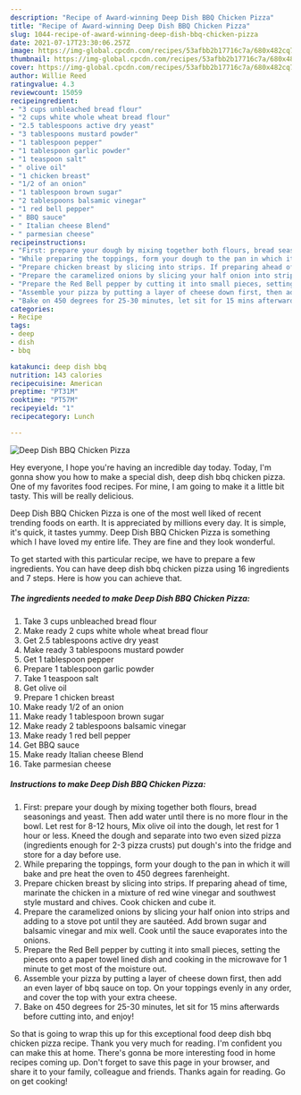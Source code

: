 ```yaml
---
description: "Recipe of Award-winning Deep Dish BBQ Chicken Pizza"
title: "Recipe of Award-winning Deep Dish BBQ Chicken Pizza"
slug: 1044-recipe-of-award-winning-deep-dish-bbq-chicken-pizza
date: 2021-07-17T23:30:06.257Z
image: https://img-global.cpcdn.com/recipes/53afbb2b17716c7a/680x482cq70/deep-dish-bbq-chicken-pizza-recipe-main-photo.jpg
thumbnail: https://img-global.cpcdn.com/recipes/53afbb2b17716c7a/680x482cq70/deep-dish-bbq-chicken-pizza-recipe-main-photo.jpg
cover: https://img-global.cpcdn.com/recipes/53afbb2b17716c7a/680x482cq70/deep-dish-bbq-chicken-pizza-recipe-main-photo.jpg
author: Willie Reed
ratingvalue: 4.3
reviewcount: 15059
recipeingredient:
- "3 cups unbleached bread flour"
- "2 cups white whole wheat bread flour"
- "2.5 tablespoons active dry yeast"
- "3 tablespoons mustard powder"
- "1 tablespoon pepper"
- "1 tablespoon garlic powder"
- "1 teaspoon salt"
- " olive oil"
- "1 chicken breast"
- "1/2 of an onion"
- "1 tablespoon brown sugar"
- "2 tablespoons balsamic vinegar"
- "1 red bell pepper"
- " BBQ sauce"
- " Italian cheese Blend"
- " parmesian cheese"
recipeinstructions:
- "First: prepare your dough by mixing together both flours, bread seasonings and yeast. Then add water until there is no more flour in the bowl. Let rest for 8-12 hours, Mix olive oil into the dough, let rest for 1 hour or less. Kneed the dough and separate into two even sized pizza (ingredients enough for 2-3 pizza crusts) put dough&#39;s into the fridge and store for a day before use."
- "While preparing the toppings, form your dough to the pan in which it will bake and pre heat the oven to 450 degrees farenheight."
- "Prepare chicken breast by slicing into strips. If preparing ahead of time, marinate the chicken in a mixture of red wine vinegar and southwest style mustard and chives. Cook chicken and cube it."
- "Prepare the caramelized onions by slicing your half onion into strips and adding to a stove pot until they are sautéed. Add brown sugar and balsamic vinegar and mix well. Cook until the sauce evaporates into the onions."
- "Prepare the Red Bell pepper by cutting it into small pieces, setting the pieces onto a paper towel lined dish and cooking in the microwave for 1 minute to get most of the moisture out."
- "Assemble your pizza by putting a layer of cheese down first, then add an even layer of bbq sauce on top. On your toppings evenly in any order, and cover the top with your extra cheese."
- "Bake on 450 degrees for 25-30 minutes, let sit for 15 mins afterwards before cutting into, and enjoy!"
categories:
- Recipe
tags:
- deep
- dish
- bbq

katakunci: deep dish bbq 
nutrition: 143 calories
recipecuisine: American
preptime: "PT31M"
cooktime: "PT57M"
recipeyield: "1"
recipecategory: Lunch

---
```



![Deep Dish BBQ Chicken Pizza](https://img-global.cpcdn.com/recipes/53afbb2b17716c7a/680x482cq70/deep-dish-bbq-chicken-pizza-recipe-main-photo.jpg)

Hey everyone, I hope you're having an incredible day today. Today, I'm gonna show you how to make a special dish, deep dish bbq chicken pizza. One of my favorites food recipes. For mine, I am going to make it a little bit tasty. This will be really delicious.



Deep Dish BBQ Chicken Pizza is one of the most well liked of recent trending foods on earth. It is appreciated by millions every day. It is simple, it's quick, it tastes yummy. Deep Dish BBQ Chicken Pizza is something which I have loved my entire life. They are fine and they look wonderful.


To get started with this particular recipe, we have to prepare a few ingredients. You can have deep dish bbq chicken pizza using 16 ingredients and 7 steps. Here is how you can achieve that.

<!--inarticleads1-->

##### The ingredients needed to make Deep Dish BBQ Chicken Pizza:

1. Take 3 cups unbleached bread flour
1. Make ready 2 cups white whole wheat bread flour
1. Get 2.5 tablespoons active dry yeast
1. Make ready 3 tablespoons mustard powder
1. Get 1 tablespoon pepper
1. Prepare 1 tablespoon garlic powder
1. Take 1 teaspoon salt
1. Get  olive oil
1. Prepare 1 chicken breast
1. Make ready 1/2 of an onion
1. Make ready 1 tablespoon brown sugar
1. Make ready 2 tablespoons balsamic vinegar
1. Make ready 1 red bell pepper
1. Get  BBQ sauce
1. Make ready  Italian cheese Blend
1. Take  parmesian cheese




<!--inarticleads2-->

##### Instructions to make Deep Dish BBQ Chicken Pizza:

1. First: prepare your dough by mixing together both flours, bread seasonings and yeast. Then add water until there is no more flour in the bowl. Let rest for 8-12 hours, Mix olive oil into the dough, let rest for 1 hour or less. Kneed the dough and separate into two even sized pizza (ingredients enough for 2-3 pizza crusts) put dough&#39;s into the fridge and store for a day before use.
1. While preparing the toppings, form your dough to the pan in which it will bake and pre heat the oven to 450 degrees farenheight.
1. Prepare chicken breast by slicing into strips. If preparing ahead of time, marinate the chicken in a mixture of red wine vinegar and southwest style mustard and chives. Cook chicken and cube it.
1. Prepare the caramelized onions by slicing your half onion into strips and adding to a stove pot until they are sautéed. Add brown sugar and balsamic vinegar and mix well. Cook until the sauce evaporates into the onions.
1. Prepare the Red Bell pepper by cutting it into small pieces, setting the pieces onto a paper towel lined dish and cooking in the microwave for 1 minute to get most of the moisture out.
1. Assemble your pizza by putting a layer of cheese down first, then add an even layer of bbq sauce on top. On your toppings evenly in any order, and cover the top with your extra cheese.
1. Bake on 450 degrees for 25-30 minutes, let sit for 15 mins afterwards before cutting into, and enjoy!




So that is going to wrap this up for this exceptional food deep dish bbq chicken pizza recipe. Thank you very much for reading. I'm confident you can make this at home. There's gonna be more interesting food in home recipes coming up. Don't forget to save this page in your browser, and share it to your family, colleague and friends. Thanks again for reading. Go on get cooking!
